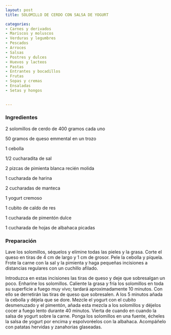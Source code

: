 ```yaml
---
layout: post
title: SOLOMILLO DE CERDO CON SALSA DE YOGURT

categories:
- Carnes y derivados
- Mariscos y moluscos
- Verduras y legumbres
- Pescados
- Arroces
- Salsas
- Postres y dulces
- Huevos y lacteos
- Pastas
- Entrantes y bocadillos
- Frutas
- Sopas y cremas
- Ensaladas
- Setas y hongos
 

---
```


<h3>Ingredientes</h3>

2 solomillos de cerdo de 400 gramos cada uno

50 gramos de queso emmental en un trozo

1 cebolla

1/2 cucharadita de sal

2 pizcas de pimienta blanca recién molida

1 cucharada de harina

2 cucharadas de manteca

1 yogurt cremoso

1 cubito de caldo de res

1 cucharada de pimentón dulce

1 cucharada de hojas de albahaca picadas

<h3>Preparación</h3>

Lave los solomillos, séquelos y elimine todas las pieles y la grasa. Corte el queso en tiras de 4 cm de largo y 1 cm de grosor. Pele la cebolla y píquela. Frote la carne con la sal y la pimienta y haga pequeñas incisiones a distancias regulares con un cuchillo afilado.

Introduzca en estas incisiones las tiras de queso y deje que sobresalgan un poco. Enharine los solomillos. Caliente la grasa y fría los solomillos en toda su superficie a fuego muy vivo; tardará aproximadamente 10 minutos. Con ello se derretirán las tiras de queso que sobresalen. A los 5 minutos añada la cebolla y déjela que se dore. Mezcle el yogurt con el cubito desmenuzado y el pimentón, añada esta mezcla a los solomillos y déjelos cocer a fuego lento durante 40 minutos. Vierta de cuando en cuando la salsa de yogurt sobre la carne. Ponga los solomillos en una fuente, écheles la salsa de yogurt por encima y espolvoréelos con la albahaca. Acompáñelo con patatas hervidas y zanahorias glaseadas.

